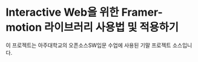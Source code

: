 # Interactive Web을 위한 Framer-motion 라이브러리 사용법 및 적용하기

이 프로젝트는 아주대학교의 오픈소스SW입문 수업에 사용된 기말 프로젝트 소스입니다.
